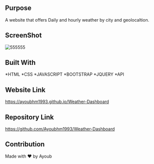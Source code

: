 ## Purpose

A website that offers Daily and hourly weather by city and geolocaltion.

## ScreenShot

![555555](https://user-images.githubusercontent.com/70945176/97854708-73ad4a80-1cbf-11eb-8d0c-18d5562454dc.jpg)


## Built With
*HTML
*CSS
*JAVASCRIPT
*BOOTSTRAP
*JQUERY
*API

## Website Link 

https://ayoubhm1993.github.io/Weather-Dashboard

## Repository Link

https://github.com/Ayoubhm1993/Weather-Dashboard

## Contribution

Made with ❤️ by Ayoub